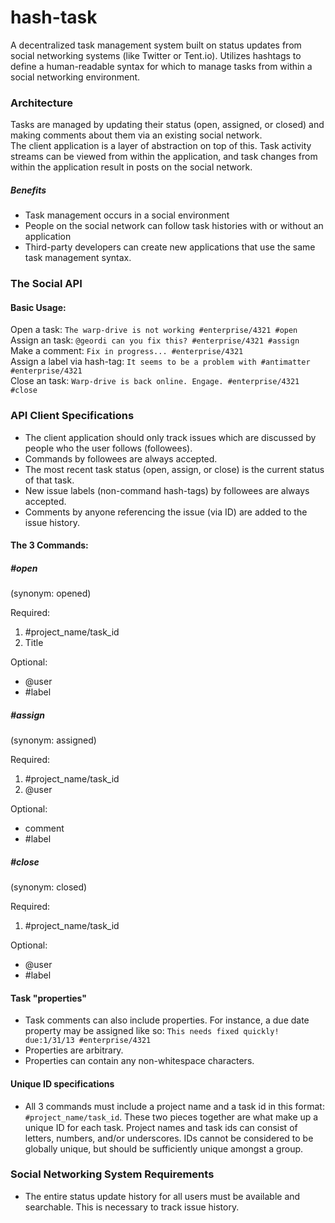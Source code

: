 hash-task
=========

A decentralized task management system built on status updates from social networking systems (like Twitter or Tent.io). Utilizes hashtags to define a human-readable syntax for which to manage tasks from within a social networking environment. 

### Architecture

Tasks are managed by updating their status (open, assigned, or closed) and making comments about them via an existing social network.  
The client application is a layer of abstraction on top of this. Task activity streams can be viewed from within the application, and task changes from within the application result in posts on the social network.

##### Benefits

- Task management occurs in a social environment
- People on the social network can follow task histories with or without an application
- Third-party developers can create new applications that use the same task management syntax.

### The Social API

#### Basic Usage:

Open a task: `The warp-drive is not working #enterprise/4321 #open`  
Assign an task: `@geordi can you fix this? #enterprise/4321 #assign`  
Make a comment: `Fix in progress... #enterprise/4321`  
Assign a label via hash-tag: `It seems to be a problem with #antimatter #enterprise/4321`  
Close an task: `Warp-drive is back online. Engage. #enterprise/4321 #close`  

### API Client Specifications

- The client application should only track issues which are discussed by people who the user follows (followees). 
- Commands by followees are always accepted.
- The most recent task status (open, assign, or close) is the current status of that task.
- New issue labels (non-command hash-tags) by followees are always accepted. 
- Comments by anyone referencing the issue (via ID) are added to the issue history.

#### The 3 Commands:

##### #open

(synonym: opened)

Required:  

1. #project_name/task_id
2. Title 

Optional: 

- @user
- #label

##### #assign

(synonym: assigned)

Required:  

1. #project_name/task_id
2. @user

Optional:

- comment
- #label

##### #close

(synonym: closed)

Required:  

1. #project_name/task_id

Optional:

- @user
- #label

#### Task "properties"

- Task comments can also include properties. For instance, a due date property may be assigned like so: `This needs fixed quickly! due:1/31/13 #enterprise/4321`
- Properties are arbitrary. 
- Properties can contain any non-whitespace characters.

#### Unique ID specifications

- All 3 commands must include a project name and a task id in this format: `#project_name/task_id`. These two pieces together are what make up a unique ID for each task. Project names and task ids can consist of letters, numbers, and/or underscores. IDs cannot be considered to be globally unique, but should be sufficiently unique amongst a group. 

### Social Networking System Requirements

- The entire status update history for all users must be available and searchable. This is necessary to track issue history.
